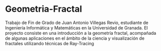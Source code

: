 # Geometria-Fractal
Trabajo de Fin de Grado de Juan Antonio Villegas Revio, estudiante de Ingeniería Informática y Matemáticas en la Universidad de Granada. El proyecto consiste en una introducción a la geometría fractal, acompañada de algunas aplicaciones en el ámbito de la ciencia y visualización de fractales utilizando técnicas de Ray-Tracing
